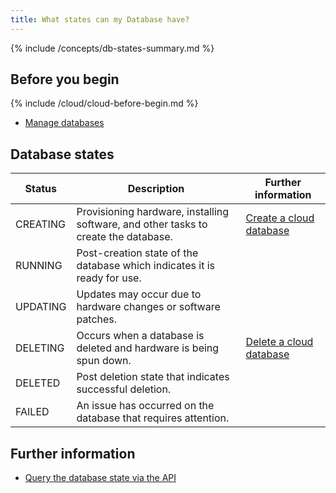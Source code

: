 ```yaml
---
title: What states can my Database have?
---
```


{% include /concepts/db-states-summary.md %}

## Before you begin

{% include /cloud/cloud-before-begin.md %}
* [Manage databases](/cloud/cloud-databases/cloud-db-manage)

## Database states

| Status | Description | Further information |
|---|---|---|
| CREATING |  Provisioning hardware, installing software, and other tasks to create the database. | [Create a cloud database](/cloud/cloud-databases/cloud-db-create) |
| RUNNING |  Post-creation state of the database which indicates it is ready for use. |  |
| UPDATING |  Updates may occur due to hardware changes or software patches. |  |
| DELETING |  Occurs when a database is deleted and hardware is being spun down. | [Delete a cloud database](/cloud/cloud-databases/cloud-db-delete) |
| DELETED |  Post deletion state that indicates successful deletion. |
| FAILED |  An issue has occurred on the database that requires attention. |

## Further information

* [Query the database state via the API](https://api-docs-featurebase-cloud.redoc.ly/v2#operation/getDatabase)

